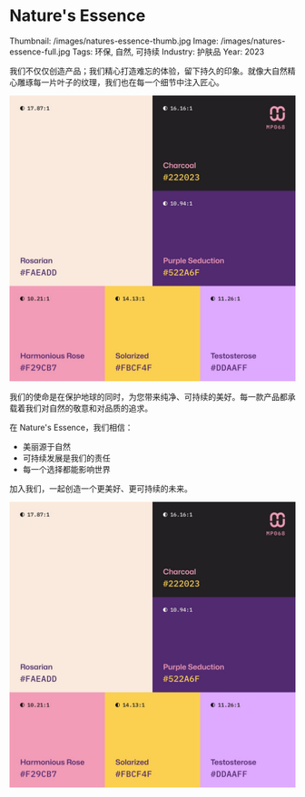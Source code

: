 # Nature's Essence

Thumbnail: /images/natures-essence-thumb.jpg
Image: /images/natures-essence-full.jpg
Tags: 环保, 自然, 可持续
Industry: 护肤品
Year: 2023

我们不仅仅创造产品；我们精心打造难忘的体验，留下持久的印象。就像大自然精心雕琢每一片叶子的纹理，我们也在每一个细节中注入匠心。

![Nature's Essence 产品展示](/images/natures-essence-product.jpg)

我们的使命是在保护地球的同时，为您带来纯净、可持续的美好。每一款产品都承载着我们对自然的敬意和对品质的追求。

在 Nature's Essence，我们相信：
- 美丽源于自然
- 可持续发展是我们的责任
- 每一个选择都能影响世界

加入我们，一起创造一个更美好、更可持续的未来。

![Nature's Essence 可持续理念](/images/natures-essence-sustainability.jpg)